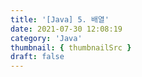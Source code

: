 ```yaml
---
title: '[Java] 5. 배열'
date: 2021-07-30 12:08:19
category: 'Java'
thumbnail: { thumbnailSrc }
draft: false
---
```


